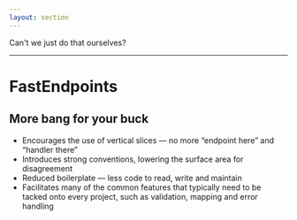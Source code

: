 ```yaml
---
layout: section
---
```


<div class="text-size-4xl mx-30">
  Can't we just do that ourselves?
</div>

<!-- 
And there's a very valid question that can be asked here, which is "can't we just do that ourselves?"

And yeah, we can!

It's not too difficult to simply register a bunch of different endpoints in different files.

And then we've kind of solved that whole problem that I was talking about, _and_ avoided the need to bring in an additional dependency.

FastEndpoints does have a few bells and whistles though, and I think it offers enough that it's absolutely worth considering using over barebones Minimal API, or using controllers.
 -->

---

<h1>FastEndpoints</h1>
<h2>More bang for your buck</h2>

<ul class="content">
  <li>Encourages the use of vertical slices — no more “endpoint here” and “handler there”</li>
  <v-clicks>
    <li>Introduces strong conventions, lowering the surface area for disagreement</li>
    <li>Reduced boilerplate — less code to read, write and maintain</li>
    <li>Facilitates many of the common features that typically need to be tacked onto every project, such as validation, mapping and error handling</li>
  </v-clicks>
</ul>

<!-- 
At a very high level, and starting from the least specific to FastEndpoints, but still a noteworthy benefit, there is a very strong encouragement of the use of vertical slices.

Personally, this one ticks off a bit of an annoyance of mine with regards to the typical architecture I've encountered, where to implement a basic feature or even slightly modify some code requires opening heaps of files from across multiple projects. [click]

FastEndpoints introduces opinionated ways of doing things.

While there are options on how exactly to hold parts of it, for the most part it feels like there's a "right" way to do things. [click]

Couple that with FastEndpoint's concise implementations, and the surface area for disagreements on written code is far lower. [click]

And the thing that we're going to dive into in a bit more detail, is the various features that FastEndpoints offers straight out of the box, that really make working with it quite a pleasurable experience.
 -->
